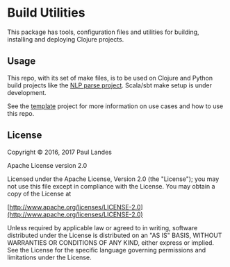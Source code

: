 # Build Utilities

This package has tools, configuration files and utilities for building,
installing and deploying Clojure projects.


## Usage

This repo, with its set of make files, is to be used on Clojure and Python
build projects like the [NLP parse project].  Scala/sbt make setup is under
development.

See the [template](https://github.com/plandes/zenbuild#usage) project for more
information on use cases and how to use this repo.


## License

Copyright © 2016, 2017 Paul Landes

Apache License version 2.0

Licensed under the Apache License, Version 2.0 (the "License");
you may not use this file except in compliance with the License.
You may obtain a copy of the License at

[http://www.apache.org/licenses/LICENSE-2.0](http://www.apache.org/licenses/LICENSE-2.0)

Unless required by applicable law or agreed to in writing, software
distributed under the License is distributed on an "AS IS" BASIS,
WITHOUT WARRANTIES OR CONDITIONS OF ANY KIND, either express or implied.
See the License for the specific language governing permissions and
limitations under the License.


<!-- links -->
[NLP parse project]: https://github.com/plandes/clj-nlp-parse
